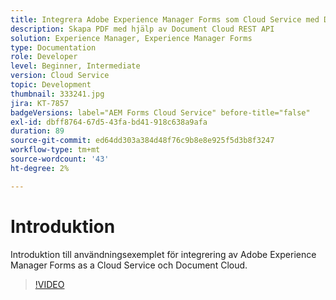 ```yaml
---
title: Integrera Adobe Experience Manager Forms som Cloud Service med Document Cloud
description: Skapa PDF med hjälp av Document Cloud REST API
solution: Experience Manager, Experience Manager Forms
type: Documentation
role: Developer
level: Beginner, Intermediate
version: Cloud Service
topic: Development
thumbnail: 333241.jpg
jira: KT-7857
badgeVersions: label="AEM Forms Cloud Service" before-title="false"
exl-id: dbff8764-67d5-43fa-bd41-918c638a9afa
duration: 89
source-git-commit: ed64dd303a384d48f76c9b8e8e925f5d3b8f3247
workflow-type: tm+mt
source-wordcount: '43'
ht-degree: 2%

---
```


# Introduktion

Introduktion till användningsexemplet för integrering av Adobe Experience Manager Forms as a Cloud Service och Document Cloud.

>[!VIDEO](https://video.tv.adobe.com/v/333241?quality=12&learn=on)

